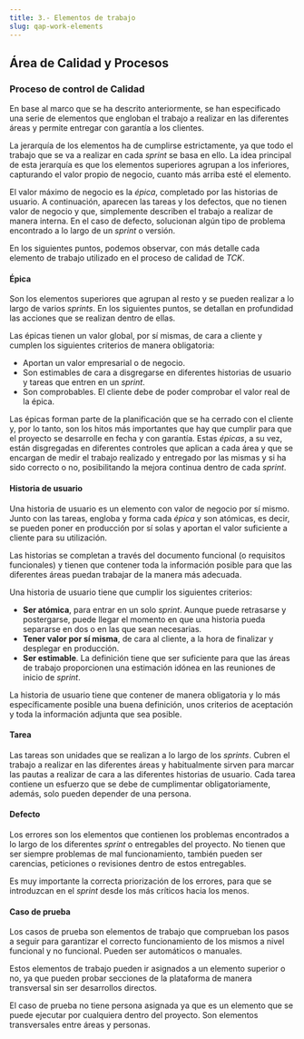 ```yaml
---
title: 3.- Elementos de trabajo
slug: qap-work-elements
---
```


## Área de Calidad y Procesos

### Proceso de control de Calidad

En base al marco que se ha descrito anteriormente, se han especificado una serie de elementos que engloban el trabajo a realizar en las diferentes áreas y permite entregar con garantía a los clientes.

La jerarquía de los elementos ha de cumplirse estrictamente, ya que todo el trabajo que se va a realizar en cada _sprint_ se basa en ello. La idea principal de esta jerarquía es que los elementos superiores agrupan a los inferiores, capturando el valor propio de negocio, cuanto más arriba esté el elemento.

El valor máximo de negocio es la _épica_, completado por las historias de usuario. A continuación, aparecen las tareas y los defectos, que no tienen valor de negocio y que, simplemente describen el trabajo a realizar de manera interna. En el caso de defecto, solucionan algún tipo de problema encontrado a lo largo de un _sprint_ o versión.

En los siguientes puntos, podemos observar, con más detalle cada elemento de trabajo utilizado en el proceso de calidad de _TCK_.


#### Épica

Son los elementos superiores que agrupan al resto y se pueden realizar a lo largo de varios _sprints_. En los siguientes puntos, se detallan en profundidad las acciones que se realizan dentro de ellas.

Las épicas tienen un valor global, por sí mismas, de cara a cliente y cumplen los siguientes criterios de manera obligatoria:


* Aportan un valor empresarial o de negocio.
* Son estimables de cara a disgregarse en diferentes historias de usuario y tareas que entren en un _sprint_.
* Son comprobables. El cliente debe de poder comprobar el valor real de la épica.

Las épicas forman parte de la planificación que se ha cerrado con el cliente y, por lo tanto, son los hitos más importantes que hay que cumplir para que el proyecto se desarrolle en fecha y con garantía. Estas _épicas_, a su vez, están disgregadas en diferentes controles que aplican a cada área y que se encargan de medir el trabajo realizado y entregado por las mismas y si ha sido correcto o no, posibilitando la mejora continua dentro de cada _sprint_.


#### Historia de usuario

Una historia de usuario es un elemento con valor de negocio por sí mismo. Junto con las tareas, engloba y forma cada _épica_ y son atómicas, es decir, se pueden poner en producción por sí solas y aportan el valor suficiente a cliente para su utilización.

Las historias se completan a través del documento funcional (o requisitos funcionales) y tienen que contener toda la información posible para que las diferentes áreas puedan trabajar de la manera más adecuada.

Una historia de usuario tiene que cumplir los siguientes criterios:

* **Ser atómica**, para entrar en un solo _sprint_. Aunque puede retrasarse y postergarse, puede llegar el momento en que una historia pueda separarse en dos o en las que sean necesarias.
* **Tener valor por sí misma**, de cara al cliente, a la hora de finalizar y desplegar en producción.
* **Ser estimable**. La definición tiene que ser suficiente para que las áreas de trabajo proporcionen una estimación idónea en las reuniones de inicio de _sprint_.

La historia de usuario tiene que contener de manera obligatoria y lo más específicamente posible una buena definición, unos criterios de aceptación y toda la información adjunta que sea posible.

#### Tarea

Las tareas son unidades que se realizan a lo largo de los _sprints_. Cubren el trabajo a realizar en las diferentes áreas y habitualmente sirven para marcar las pautas a realizar de cara a las diferentes historias de usuario. Cada tarea contiene un esfuerzo que se debe de cumplimentar obligatoriamente, además, solo pueden depender de una persona.

#### Defecto

Los errores son los elementos que contienen los problemas encontrados a lo largo de los diferentes _sprint_ o entregables del proyecto. No tienen que ser siempre problemas de mal funcionamiento, también pueden ser carencias, peticiones o revisiones dentro de estos entregables.

Es muy importante la correcta priorización de los errores, para que se introduzcan en el _sprint_ desde los más críticos hacia los menos.

#### Caso de prueba

Los casos de prueba son elementos de trabajo que comprueban los pasos a seguir para garantizar el correcto funcionamiento de los mismos a nivel funcional y no funcional. Pueden ser automáticos o manuales.

Estos elementos de trabajo pueden ir asignados a un elemento superior o no, ya que pueden probar secciones de la plataforma de manera transversal sin ser desarrollos directos.

El caso de prueba no tiene persona asignada ya que es un elemento que se puede ejecutar por cualquiera dentro del proyecto. Son elementos transversales entre áreas y personas.
